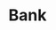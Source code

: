 ---
layout: diagrams
title: Bank
permalink: apps/bank/diagrams
lang: ru
page_id: apps-bank-diagrams

description: Диаграммы
---